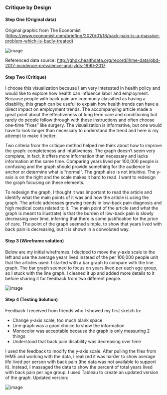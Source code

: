 ### Critique by Design

#### Step One (Original data)

Original graphic from The Economist (https://www.economist.com/briefing/2020/01/18/back-pain-is-a-massive-problem-which-is-badly-treated)

![image](https://user-images.githubusercontent.com/59805738/73603477-56412980-4551-11ea-8c60-86bf61092698.png)


Referenced data source: 
http://ghdx.healthdata.org/record/ihme-data/gbd-2017-incidence-prevalence-and-ylds-1990-2017


#### Step Two (Critique)

I choose this visualization because I am very interested in health policy and would like to explore how health can influence labor and employment. Because people with back pain are commonly classified as having a disability, this graph can be useful to explain how health trends can have a direct impact on employment trends. The accompanying article made a great point about the effectiveness of long term care and conditioning but rarely do people follow through with these instructions and often choose one-time “fixes” like surgery. The visualization is informative, but one would have to look longer than necessary to understand the trend and here is my attempt to make it better.

Two criteria from the critique method helped me think about how to improve the graph: completeness and intuitiveness. The graph doesn’t seem very complete, in fact, it offers more information than necessary and lacks information at the same time. Comparing years lived per 100,000 people is confusing and the graph should provide something for the audience to anchor or determine what is “normal”. The graph also is not intuitive. The y-axis is on the right and the scale makes it hard to read. I want to redesign the graph focusing on these elements. 

To redesign the graph, I thought it was important to read the article and identify what the main points of it was and how the article is using the graph. The article addresses growing trends in low-back pain diagnosis and high medical costs related to it. The main point of the article (and what the graph is meant to illustrate) is that the burden of low-back pain is slowly decreasing over time, inferring that there is some justification for the price of care. The point of the graph seemed simple, to show that years lived with back pain is decreasing, but it is shown in a convoluted way. 


#### Step 3 (Wireframe solution)

Below are my initial wireframes. I decided to move the y-axis scale to the left and use the average years lived instead of the per 100,000 people unit that the articles used. I started with a bar graph to compare with the line graph. The bar graph seemed to focus on years lived per each age group, so I stuck with the line graph. I cleaned it up and added more details to it before sharing it for feedback from two different people. 


![image](https://user-images.githubusercontent.com/59805738/73603471-3f023c00-4551-11ea-894f-db9cd068744f.png)


#### Step 4 (Testing Solution)
Feedback I received from friends who I showed my first sketch to:
- Change y-axis scale, too much blank space
- Line graph was a good choice to show the information
- Monocolor was acceptable because the graph is only measuring 2 things
- Understood that back pain disability was decreasing over time

I used the feedback to modify the y-axis scale. After pulling the files from IHME and working with the data, I realized it was harder to show average life lived per person with back pain (the data was not available to support it). Instead, I massaged the data to show the percent of total years lived with back pain per age group. I used Tableau to create an updated version of the graph. 
Updated version: 


![image](https://user-images.githubusercontent.com/59805738/73603480-622ceb80-4551-11ea-84c1-80f29ca49c00.png)
